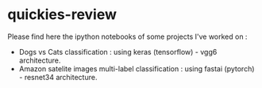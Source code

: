 # quickies-review

Please find here the ipython notebooks of some projects I've worked on : 

- Dogs vs Cats classification : using keras (tensorflow) - vgg6 architecture.
- Amazon satelite images multi-label classification : using fastai (pytorch) - resnet34 architecture.


